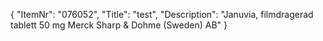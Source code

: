 {
  "ItemNr": "076052",
  "Title": "test",
  "Description": "Januvia, filmdragerad tablett 50 mg Merck Sharp & Dohme (Sweden) AB"
}